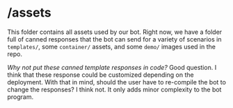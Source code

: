 # /assets
This folder contains all assets used by our bot. Right now, we have a folder full of canned responses that the bot can send for a variety of scenarios in `templates/`, some `container/` assets, and some `demo/` images used in the repo.

*Why not put these canned template responses in code?* Good question. I think that these response could be customized depending on the deployment. With that in mind, should the user have to re-compile the bot to change the responses? I think not. It only adds minor complexity to the bot program.